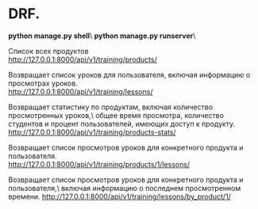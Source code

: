 # DRF.

**python manage.py shell**\ 
**python manage.py runserver**\

Cписок всех продуктов\
http://127.0.0.1:8000/api/v1/training/products/

Возвращает список уроков для пользователя, включая информацию о просмотрах уроков.\
http://127.0.0.1:8000/api/v1/training/lessons/

Возвращает статистику по продуктам, включая количество просмотренных уроков,\ 
общее время просмотра, количество студентов и процент пользователей, имеющих доступ к продукту.
http://127.0.0.1:8000/api/v1/training/products-stats/

Возвращает список просмотров уроков для конкретного продукта и пользователя.\
http://127.0.0.1:8000/api/v1/training/products/1/lessons/ 

Возвращает список просмотров уроков для конкретного продукта и пользователя,\ 
включая информацию о последнем просмотренном времени.
http://127.0.0.1:8000/api/v1/training/lessons/by_product/1/

